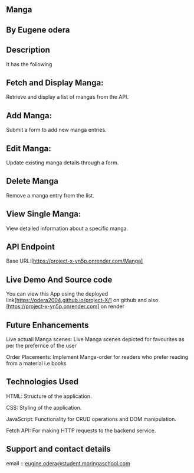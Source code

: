 ## Manga
## By Eugene odera

## Description
It has the following
## Fetch and Display Manga:
 Retrieve and display a list of mangas from the API.

## Add Manga:
 Submit a form to add new manga entries.

## Edit Manga: 
Update existing manga details through a form.

## Delete Manga
 Remove a manga entry from the list.

## View Single Manga:
 View detailed information about a specific manga.

## API Endpoint
Base URL:[https://project-x-yn5p.onrender.com/Manga]


## Live Demo And Source code
You can view this App using the deployed link[https://odera2004.github.io/project-X/] on github and also
[https://project-x-yn5p.onrender.com] on render

## Future Enhancements
Live actuall Manga scenes: Live Manga scenes depicted for favourites as per the prefernce of the user

Order Placements: Implement Manga-order for readers who prefer reading from a material i.e books

## Technologies Used
HTML: Structure of the application.

CSS: Styling of the application.

JavaScript: Functionality for CRUD operations and DOM manipulation.

Fetch API: For making HTTP requests to the backend service.

## Support and contact details
email :: eugine.odera@student.moringaschool.com